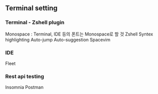 ## Terminal setting

### Terminal - Zshell plugin
Monospace : Terminal, IDE 등의 폰트는 Monospace로 할 것
Zshell Syntex highlighting
Auto-jump
Auto-suggestion
Spacevim

### IDE
Fleet

### Rest api testing 
Insomnia
Postman
